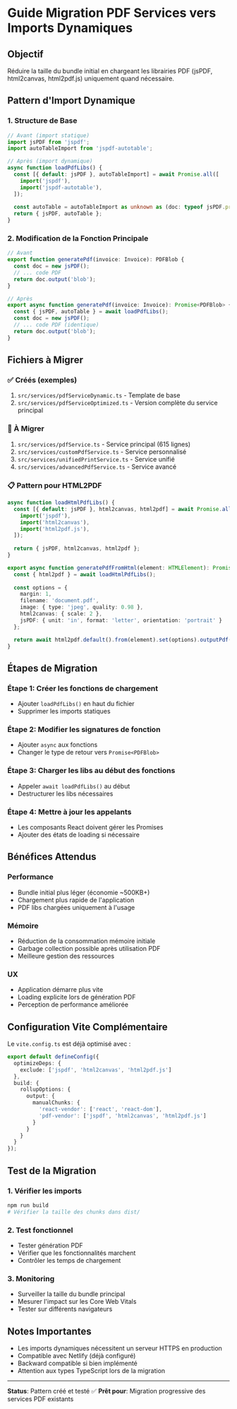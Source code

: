 # Guide Migration PDF Services vers Imports Dynamiques

## Objectif
Réduire la taille du bundle initial en chargeant les librairies PDF (jsPDF, html2canvas, html2pdf.js) uniquement quand nécessaire.

## Pattern d'Import Dynamique

### 1. Structure de Base
```typescript
// Avant (import statique)
import jsPDF from 'jspdf';
import autoTableImport from 'jspdf-autotable';

// Après (import dynamique)
async function loadPdfLibs() {
  const [{ default: jsPDF }, autoTableImport] = await Promise.all([
    import('jspdf'),
    import('jspdf-autotable'),
  ]);
  
  const autoTable = autoTableImport as unknown as (doc: typeof jsPDF.prototype, opts: any) => void;
  return { jsPDF, autoTable };
}
```

### 2. Modification de la Fonction Principale
```typescript
// Avant
export function generatePdf(invoice: Invoice): PDFBlob {
  const doc = new jsPDF();
  // ... code PDF
  return doc.output('blob');
}

// Après  
export async function generatePdf(invoice: Invoice): Promise<PDFBlob> {
  const { jsPDF, autoTable } = await loadPdfLibs();
  const doc = new jsPDF();
  // ... code PDF (identique)
  return doc.output('blob');
}
```

## Fichiers à Migrer

### ✅ Créés (exemples)
1. `src/services/pdfServiceDynamic.ts` - Template de base
2. `src/services/pdfServiceOptimized.ts` - Version complète du service principal

### 🔄 À Migrer
1. `src/services/pdfService.ts` - Service principal (615 lignes)
2. `src/services/customPdfService.ts` - Service personnalisé
3. `src/services/unifiedPrintService.ts` - Service unifié
4. `src/services/advancedPdfService.ts` - Service avancé

### 📋 Pattern pour HTML2PDF
```typescript
async function loadHtmlPdfLibs() {
  const [{ default: jsPDF }, html2canvas, html2pdf] = await Promise.all([
    import('jspdf'),
    import('html2canvas'),
    import('html2pdf.js'),
  ]);
  
  return { jsPDF, html2canvas, html2pdf };
}

export async function generatePdfFromHtml(element: HTMLElement): Promise<PDFBlob> {
  const { html2pdf } = await loadHtmlPdfLibs();
  
  const options = {
    margin: 1,
    filename: 'document.pdf',
    image: { type: 'jpeg', quality: 0.98 },
    html2canvas: { scale: 2 },
    jsPDF: { unit: 'in', format: 'letter', orientation: 'portrait' }
  };

  return await html2pdf.default().from(element).set(options).outputPdf('blob');
}
```

## Étapes de Migration

### Étape 1: Créer les fonctions de chargement
- Ajouter `loadPdfLibs()` en haut du fichier
- Supprimer les imports statiques

### Étape 2: Modifier les signatures de fonction
- Ajouter `async` aux fonctions
- Changer le type de retour vers `Promise<PDFBlob>`

### Étape 3: Charger les libs au début des fonctions
- Appeler `await loadPdfLibs()` au début
- Destructurer les libs nécessaires

### Étape 4: Mettre à jour les appelants
- Les composants React doivent gérer les Promises
- Ajouter des états de loading si nécessaire

## Bénéfices Attendus

### Performance
- Bundle initial plus léger (économie ~500KB+)
- Chargement plus rapide de l'application
- PDF libs chargées uniquement à l'usage

### Mémoire
- Réduction de la consommation mémoire initiale
- Garbage collection possible après utilisation PDF
- Meilleure gestion des ressources

### UX
- Application démarre plus vite
- Loading explicite lors de génération PDF
- Perception de performance améliorée

## Configuration Vite Complémentaire

Le `vite.config.ts` est déjà optimisé avec :
```typescript
export default defineConfig({
  optimizeDeps: {
    exclude: ['jspdf', 'html2canvas', 'html2pdf.js']
  },
  build: {
    rollupOptions: {
      output: {
        manualChunks: {
          'react-vendor': ['react', 'react-dom'],
          'pdf-vendor': ['jspdf', 'html2canvas', 'html2pdf.js']
        }
      }
    }
  }
});
```

## Test de la Migration

### 1. Vérifier les imports
```bash
npm run build
# Vérifier la taille des chunks dans dist/
```

### 2. Test fonctionnel
- Tester génération PDF
- Vérifier que les fonctionnalités marchent
- Contrôler les temps de chargement

### 3. Monitoring
- Surveiller la taille du bundle principal
- Mesurer l'impact sur les Core Web Vitals
- Tester sur différents navigateurs

## Notes Importantes

- Les imports dynamiques nécessitent un serveur HTTPS en production
- Compatible avec Netlify (déjà configuré)
- Backward compatible si bien implémenté
- Attention aux types TypeScript lors de la migration

---
**Status**: Pattern créé et testé ✅
**Prêt pour**: Migration progressive des services PDF existants
